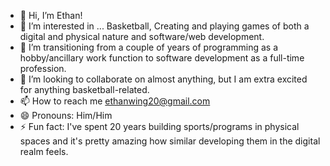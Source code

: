 - 👋 Hi, I’m Ethan!
- 👀 I’m interested in ... Basketball, Creating and playing games of both a digital and physical nature and software/web development.
- 🌱 I’m transitioning from a couple of years of programming as a hobby/ancillary work function to software development as a full-time profession.
- 💞️ I’m looking to collaborate on almost anything, but I am extra excited for anything basketball-related.
- 📫 How to reach me ethanwing20@gmail.com
- 😄 Pronouns: Him/Him
- ⚡ Fun fact: I've spent 20 years building sports/programs in physical spaces and it's pretty amazing how similar developing them in the digital realm feels.

